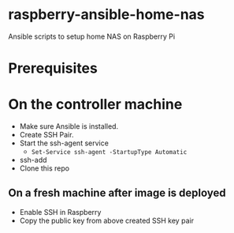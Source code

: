 # raspberry-ansible-home-nas
Ansible scripts to setup home NAS on Raspberry Pi
# Prerequisites

# On the controller machine
- Make sure Ansible is installed.
- Create SSH Pair.
- Start the ssh-agent service
    - `Set-Service ssh-agent -StartupType Automatic`
- ssh-add    
- Clone this repo

## On a fresh machine after image is deployed
- Enable SSH in Raspberry
- Copy the public key from above created SSH key pair



